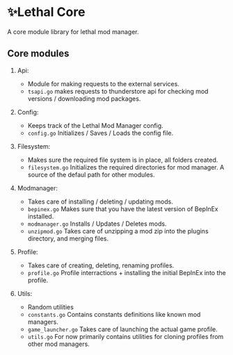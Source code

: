 # ✨Lethal Core

A core module library for lethal mod manager.

## Core modules

1. Api:

   - Module for making requests to the external services.
   - `tsapi.go` makes requests to thunderstore api for checking mod versions / downloading mod packages.

2. Config:

   - Keeps track of the Lethal Mod Manager config.
   - `config.go` Initializes / Saves / Loads the config file.

3. Filesystem:

   - Makes sure the required file system is in place, all folders created.
   - `filesystem.go` Initializes the required directories for mod manager. A source of the defaul path for other modules.

4. Modmanager:

   - Takes care of installing / deleting / updating mods.
   - `bepinex.go` Makes sure that you have the latest version of BepInEx installed.
   - `modmanager.go` Installs / Updates / Deletes mods.
   - `unzipmod.go` Takes care of unzipping a mod zip into the plugins directory, and merging files.

5. Profile:

   - Takes care of creating, deleting, renaming profiles.
   - `profile.go` Profile interractions + installing the initial BepInEx into the profile.

6. Utils:
   - Random utilities
   - `constants.go` Contains constants definitions like known mod managers.
   - `game_launcher.go` Takes care of launching the actual game profile.
   - `utils.go` For now primarily contains utilities for cloning profiles from other mod managers.
